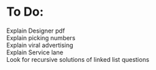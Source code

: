# To Do:
Explain Designer pdf<br>
Explain picking numbers<br>
Explain viral advertising<br>
Explain Service lane<br>
Look for recursive solutions of linked list questions <br>

